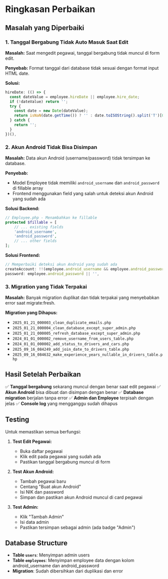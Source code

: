# Ringkasan Perbaikan

## Masalah yang Diperbaiki

### 1. Tanggal Bergabung Tidak Auto Masuk Saat Edit
**Masalah:** Saat mengedit pegawai, tanggal bergabung tidak muncul di form edit.

**Penyebab:** Format tanggal dari database tidak sesuai dengan format input HTML date.

**Solusi:**
```javascript
hireDate: (() => {
  const dateValue = employee.hireDate || employee.hire_date;
  if (!dateValue) return '';
  try {
    const date = new Date(dateValue);
    return isNaN(date.getTime()) ? '' : date.toISOString().split('T')[0];
  } catch {
    return '';
  }
})(),
```

### 2. Akun Android Tidak Bisa Disimpan
**Masalah:** Data akun Android (username/password) tidak tersimpan ke database.

**Penyebab:** 
- Model Employee tidak memiliki `android_username` dan `android_password` di fillable array
- Frontend menggunakan field yang salah untuk deteksi akun Android yang sudah ada

**Solusi Backend:**
```php
// Employee.php - Menambahkan ke fillable
protected $fillable = [
    // ... existing fields
    'android_username',
    'android_password',
    // ... other fields
];
```

**Solusi Frontend:**
```javascript
// Memperbaiki deteksi akun Android yang sudah ada
createAccount: !!(employee.android_username && employee.android_password),
password: employee.android_password || '',
```

### 3. Migration yang Tidak Terpakai
**Masalah:** Banyak migration duplikat dan tidak terpakai yang menyebabkan error saat migrate:fresh.

**Migration yang Dihapus:**
- `2025_01_21_000003_clean_duplicate_emails.php`
- `2025_01_21_000004_clean_database_except_super_admin.php`
- `2025_01_21_000005_refresh_database_except_super_admin.php`
- `2024_01_01_000002_remove_username_from_users_table.php`
- `2024_01_01_000002_add_status_to_drivers_and_cars.php`
- `2025_09_16_084249_add_join_date_to_drivers_table.php`
- `2025_09_16_084632_make_experience_years_nullable_in_drivers_table.php`

## Hasil Setelah Perbaikan

✅ **Tanggal bergabung** sekarang muncul dengan benar saat edit pegawai
✅ **Akun Android** bisa dibuat dan disimpan dengan benar
✅ **Database migration** berjalan tanpa error
✅ **Admin dan Employee** terpisah dengan jelas
✅ **Console log** yang mengganggu sudah dihapus

## Testing

Untuk memastikan semua berfungsi:

1. **Test Edit Pegawai:**
   - Buka daftar pegawai
   - Klik edit pada pegawai yang sudah ada
   - Pastikan tanggal bergabung muncul di form

2. **Test Akun Android:**
   - Tambah pegawai baru
   - Centang "Buat akun Android"
   - Isi NIK dan password
   - Simpan dan pastikan akun Android muncul di card pegawai

3. **Test Admin:**
   - Klik "Tambah Admin"
   - Isi data admin
   - Pastikan tersimpan sebagai admin (ada badge "Admin")

## Database Structure

- **Table `users`**: Menyimpan admin users
- **Table `employees`**: Menyimpan employee data dengan kolom android_username dan android_password
- **Migration**: Sudah dibersihkan dari duplikasi dan error